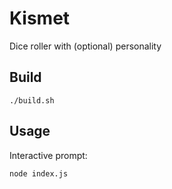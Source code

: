 # Kismet

Dice roller with (optional) personality

## Build

    ./build.sh

## Usage

Interactive prompt:

    node index.js

